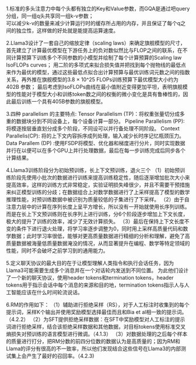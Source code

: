 1.标准的多头注意力中每个头都有独立的Key和Value参数，而GQA是通过吧query分组，同一组q头共享同一组k-v参数；  
可以减少k-v的数量来减少计算运行时的缓存所占用的内存，并且保证了每个q之间的独立性，这样做的好处就是能提高运算速度。

2.Llama3设计了一套自己的缩放定律（scaling laws）来确定旗舰模型的尺寸，首先建立了计算最优模型在下游任务上的负对数似然比与FLOP之间的联系，在不同计算预算下训练多个不同参数的小模型并绘制了每个计算预算的Scaling law IsoFLOPs curves；
用二阶的多项式来拟合损失值并把找到每个抛物线的最低点来作为最优的模型，通过这些最低点拟合出计算预算与最优训练词元数之间的指数关系，再外推在旗舰模型的3.8 × 10^25 FLOPs训练预算下最优模型大小约为 402B 参数；
最后考虑到IsoFLOPs曲线在最小值附近变得更加平坦，表明旗舰模型的性能对于模型大小和训练token数之间的权衡的微小变化是具有鲁棒性的，因此最后训练一个具有405B参数的旗舰模型。

3.四种 parallelism 的主要特点:
Tensor Parallelism (TP)：将权重张量切分成多重的数据块分到不同设备上，每个设备计算一部分。
Pipeline Parallelism (PP):	将模逐按层垂直划分成多个阶段，不同设可以并行备处理不同阶段。
Context Parallelis(CP):	将的上下文内容拆序成列处理，输入减少长时序记忆瓶颈压力。
Data Parallem (DP) :使用FSDP将模型、优化器和梯度进行分片，同时实现数据并行在以便可以在多个GPU上并行处理数据，最后在每一步训练完成后同步各个计算结果。

4.Llama3训练阶段分为初始预训练，长上下文预训练，退火三个
（1）初始预训练阶段先使用小批次的数据进行训练来提高训练稳定性，随后逐渐增加批次大小来提高效率，这样的训练方式非常稳定，实验证明损失峰很少，并且不需要干预措施来纠正模型训练的分歧；在数据组合上对数学数据进行了上采样提高了模型的数学推理性能，对预训练数据中被识别为质量较低的子集进行了下采样。
（2）由于自注意力层中的计算在序列长度上呈平方增长，所以没有一开始就使用长序列训练。而是在长上下文预训练则在长序列上进行训练，分6个阶段逐步增加上下文长度，极大的提升了训练的效率，减少了无效计算损失。
（3）最后在保持上下文长度不变的条件下进行退火处理，将学习率逐步调整为0，同时用上采样高质量代码和数学数据；此时学习率很低，能够对更高质量数据进行精细的分析和理解，避免了高质量数据被海量低质量数据淹没的情况，从而显著提升在编程、数学等特定领域的性能，同时不会破坏之前学习到的通用能力。

5.定义聊天协议的最大目的在于让模型理解人类指令和执行会话任务，因为Llama3可能需要生成多个消息并在一个对话轮内发送到不同位置。
为此他们设计了一个新的聊天协议，使用header tokens和termination tokens，header tokens用于指示会话中每个消息的来源和目的地，termination tokens指示人与人工智能应该在什么时间轮流说话。

6.RM的作用如下：
（1）辅助进行拒绝采样（RS），对于人工标注时收集到的每个提示词，采样K个输出并使用奖励模型选择最佳而且和Bia et al相一致的提示词。（4.2.2）
（2）为SFT提供拒绝采样数据：在SFT中奖励模型对人工标注的提示词进行拒绝采样，结合该拒绝采样数据和其他数据，对目标tokens使用标准交叉熵损失对预训练的语言模型进行微调。（4.1.3）
（3）对数据处理的之后每个样本的质量进行打分，把RM分数的前四分位数的数据认为是高质量的；因为RM和Llama的评分有很高的不一致率，所以他们发现结合这些信号在Llama3的内部测试集上会产生了最好的召回率。（4.2.3)

